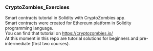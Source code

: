 ### CryptoZombies_Exercises

Smart contracts tutorial in Solidity with CryptoZombies app.
</br>
Smart contracts were created for Ethereum platform in Solidity programming language.
</br>
You can find that tutorial on https://cryptozombies.io/
</br>
At this moment in this repo are tutorial solutions for beginners and pre-intermediate (first two courses).
